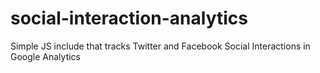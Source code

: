 social-interaction-analytics
============================

Simple JS include that tracks Twitter and Facebook Social Interactions in Google Analytics